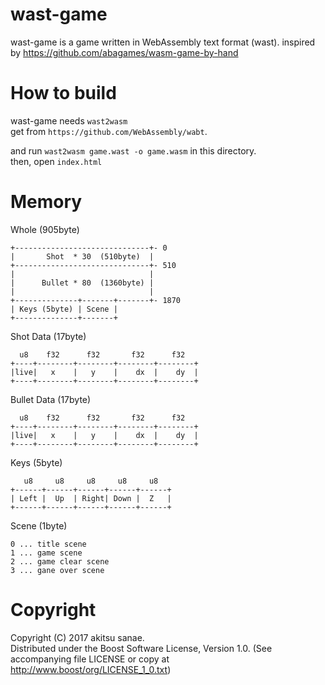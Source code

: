 # wast-game

wast-game is a game written in WebAssembly text format (wast).
inspired by https://github.com/abagames/wasm-game-by-hand

# How to build

wast-game needs `wast2wasm`  
get from `https://github.com/WebAssembly/wabt`.  

and run `wast2wasm game.wast -o game.wasm` in this directory.  
then, open `index.html`

# Memory

Whole (905byte)
```
+------------------------------+- 0
|       Shot  * 30  (510byte)  |
+------------------------------+- 510
|                              |
|      Bullet * 80  (1360byte) |
|                              |
+--------------+-------+-------+- 1870
| Keys (5byte) | Scene |
+--------------+-------+
```

Shot Data (17byte)
```
  u8    f32      f32       f32      f32
+----+--------+--------+--------+--------+
|live|   x    |   y    |    dx  |    dy  |
+----+--------+--------+--------+--------+
```

Bullet Data (17byte)
```
  u8    f32      f32       f32      f32
+----+--------+--------+--------+--------+
|live|   x    |   y    |    dx  |    dy  |
+----+--------+--------+--------+--------+
```

Keys (5byte)
```
   u8     u8     u8     u8     u8
+------+------+------+------+------+
| Left |  Up  | Right| Down |  Z   |
+------+------+------+------+------+
```

Scene (1byte)
```
0 ... title scene
1 ... game scene
2 ... game clear scene
3 ... gane over scene
```

# Copyright
Copyright (C) 2017 akitsu sanae.  
Distributed under the Boost Software License, Version 1.0. 
(See accompanying file LICENSE or copy at http://www.boost/org/LICENSE_1_0.txt)  


